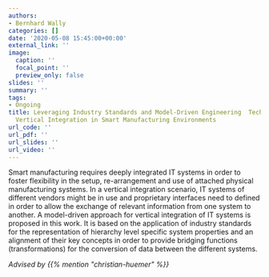 ```yaml
---
authors:
- Bernhard Wally
categories: []
date: '2020-05-08 15:45:00+00:00'
external_link: ''
image:
  caption: ''
  focal_point: ''
  preview_only: false
slides: ''
summary: ''
tags:
- Ongoing
title: Leveraging Industry Standards and Model-Driven Engineering  Techniques for
  Vertical Integration in Smart Manufacturing Environments
url_code: ''
url_pdf: ''
url_slides: ''
url_video: ''
---
```


Smart manufacturing requires deeply integrated IT systems in order to foster flexibility in the setup, re-arrangement and use of attached physical manufacturing systems. In a vertical integration scenario, IT systems of different vendors might be in use and proprietary interfaces need to defined in order to allow the exchange of relevant information from one system to another. A model-driven approach for vertical integration of IT systems is proposed in this work. It is based on the application of industry standards for the representation of hierarchy level specific system properties and an alignment of their key concepts in order to provide bridging functions (transformations) for the conversion of data between the different systems.

*Advised by {{% mention "christian-huemer" %}}*
